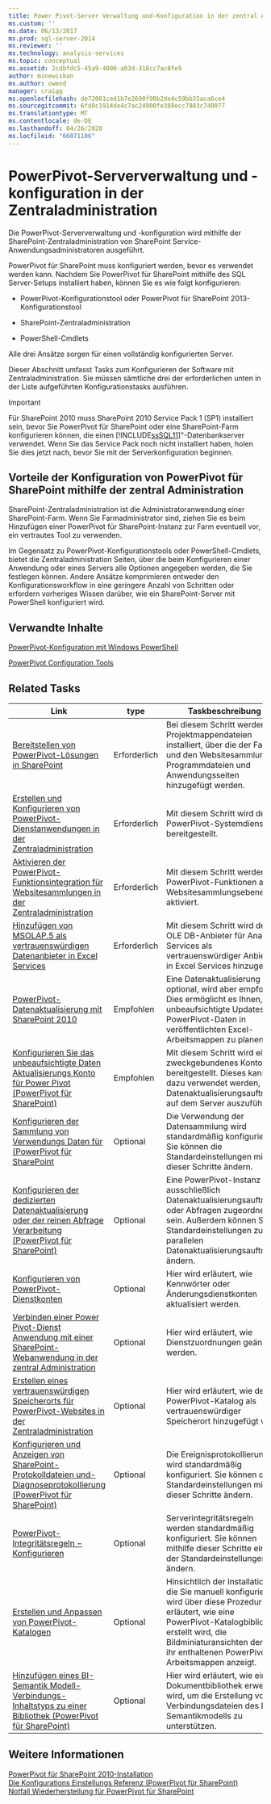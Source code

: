 ```yaml
---
title: Power Pivot-Server Verwaltung und-Konfiguration in der zentral Administration | Microsoft-Dokumentation
ms.custom: ''
ms.date: 06/13/2017
ms.prod: sql-server-2014
ms.reviewer: ''
ms.technology: analysis-services
ms.topic: conceptual
ms.assetid: 2cdbfdc5-45a9-4000-a03d-318cc7ac8fe9
author: minewiskan
ms.author: owend
manager: craigg
ms.openlocfilehash: de72001ced1b7e2690f90b2de4c59bb35aca6ce4
ms.sourcegitcommit: 6fd8c1914de4c7ac24900fe388ecc7883c740077
ms.translationtype: MT
ms.contentlocale: de-DE
ms.lasthandoff: 04/26/2020
ms.locfileid: "66071106"
---
```

# <a name="powerpivot-server-administration-and-configuration-in-central-administration"></a>PowerPivot-Serververwaltung und -konfiguration in der Zentraladministration
  Die PowerPivot-Serververwaltung und -konfiguration wird mithilfe der SharePoint-Zentraladministration von SharePoint Service-Anwendungsadministratoren ausgeführt.  
  
 PowerPivot für SharePoint muss konfiguriert werden, bevor es verwendet werden kann. Nachdem Sie PowerPivot für SharePoint mithilfe des SQL Server-Setups installiert haben, können Sie es wie folgt konfigurieren:  
  
-   PowerPivot-Konfigurationstool oder PowerPivot für SharePoint 2013-Konfigurationstool  
  
-   SharePoint-Zentraladministration  
  
-   PowerShell-Cmdlets  
  
 Alle drei Ansätze sorgen für einen vollständig konfigurierten Server.  
  
 Dieser Abschnitt umfasst Tasks zum Konfigurieren der Software mit Zentraladministration. Sie müssen sämtliche drei der erforderlichen unten in der Liste aufgeführten Konfigurationstasks ausführen.  
  
> [!IMPORTANT]  
>  Für SharePoint 2010 muss SharePoint 2010 Service Pack 1 (SP1) installiert sein, bevor Sie PowerPivot für SharePoint oder eine SharePoint-Farm konfigurieren können, die einen [!INCLUDE[ssSQL11](../../includes/sssql11-md.md)]"-Datenbankserver verwendet. Wenn Sie das Service Pack noch nicht installiert haben, holen Sie dies jetzt nach, bevor Sie mit der Serverkonfiguration beginnen.  
  
## <a name="benefits-of-configuring-powerpivot-for-sharepoint-using-central-administration"></a>Vorteile der Konfiguration von PowerPivot für SharePoint mithilfe der zentral Administration  
 SharePoint-Zentraladministration ist die Administratoranwendung einer SharePoint-Farm. Wenn Sie Farmadministrator sind, ziehen Sie es beim Hinzufügen einer PowerPivot für SharePoint-Instanz zur Farm eventuell vor, ein vertrautes Tool zu verwenden.  
  
 Im Gegensatz zu PowerPivot-Konfigurationstools oder PowerShell-Cmdlets, bietet die Zentraladministration Seiten, über die beim Konfigurieren einer Anwendung oder eines Servers alle Optionen angegeben werden, die Sie festlegen können. Andere Ansätze komprimieren entweder den Konfigurationsworkflow in eine geringere Anzahl von Schritten oder erfordern vorheriges Wissen darüber, wie ein SharePoint-Server mit PowerShell konfiguriert wird.  
  
## <a name="related-content"></a>Verwandte Inhalte  
 [PowerPivot-Konfiguration mit Windows PowerShell](power-pivot-configuration-using-windows-powershell.md)  
  
 [PowerPivot Configuration Tools](power-pivot-configuration-tools.md)  
  
## <a name="related-tasks"></a>Related Tasks  
  
|Link|type|Taskbeschreibung|  
|----------|----------|----------------------|  
|[Bereitstellen von PowerPivot-Lösungen in SharePoint](deploy-power-pivot-solutions-to-sharepoint.md)|Erforderlich|Bei diesem Schritt werden die Projektmappendateien installiert, über die der Farm und den Websitesammlungen Programmdateien und Anwendungsseiten hinzugefügt werden.|  
|[Erstellen und Konfigurieren von PowerPivot-Dienstanwendungen in der Zentraladministration](create-and-configure-power-pivot-service-application-in-ca.md)|Erforderlich|Mit diesem Schritt wird der PowerPivot-Systemdienst bereitgestellt.|  
|[Aktivieren der PowerPivot-Funktionsintegration für Websitesammlungen in der Zentraladministration](activate-power-pivot-integration-for-site-collections-in-ca.md)|Erforderlich|Mit diesem Schritt werden PowerPivot-Funktionen auf Websitesammlungsebene aktiviert.|  
|[Hinzufügen von MSOLAP.5 als vertrauenswürdigen Datenanbieter in Excel Services](add-msolap-5-as-a-trusted-data-provider-in-excel-services.md)|Erforderlich|Mit diesem Schritt wird der OLE DB-Anbieter für Analysis Services als vertrauenswürdiger Anbieter in Excel Services hinzugefügt.|  
|[PowerPivot-Datenaktualisierung mit SharePoint 2010](../powerpivot-data-refresh-with-sharepoint-2010.md)|Empfohlen|Eine Datenaktualisierung ist optional, wird aber empfohlen. Dies ermöglicht es Ihnen, unbeaufsichtigte Updates der PowerPivot-Daten in veröffentlichten Excel-Arbeitsmappen zu planen.|  
|[Konfigurieren Sie das unbeaufsichtigte Daten Aktualisierungs Konto für Power Pivot &#40;PowerPivot für SharePoint&#41;](../configure-unattended-data-refresh-account-powerpivot-sharepoint.md)|Empfohlen|Mit diesem Schritt wird ein zweckgebundenes Konto bereitgestellt. Dieses kann dazu verwendet werden, um Datenaktualisierungsaufträge auf dem Server auszuführen.|  
|[Konfigurieren der Sammlung von Verwendungs Daten für &#40;PowerPivot für SharePoint](configure-usage-data-collection-for-power-pivot-for-sharepoint.md)|Optional|Die Verwendung der Datensammlung wird standardmäßig konfiguriert. Sie können die Standardeinstellungen mithilfe dieser Schritte ändern.|  
|[Konfigurieren der dedizierten Datenaktualisierung oder der reinen Abfrage Verarbeitung &#40;PowerPivot für SharePoint&#41;](../configure-dedicated-data-refresh-query-only-processing-powerpivot-sharepoint.md)|Optional|Eine PowerPivot-Instanz kann ausschließlich Datenaktualisierungsaufträgen oder Abfragen zugeordnet sein. Außerdem können Sie Standardeinstellungen zu parallelen Datenaktualisierungsaufträgen ändern.|  
|[Konfigurieren von PowerPivot-Dienstkonten](configure-power-pivot-service-accounts.md)|Optional|Hier wird erläutert, wie Kennwörter oder Änderungsdienstkonten aktualisiert werden.|  
|[Verbinden einer Power Pivot-Dienst Anwendung mit einer SharePoint-Webanwendung in der zentral Administration](connect-power-pivot-service-app-to-sharepoint-web-app-in-ca.md)|Optional|Hier wird erläutert, wie Dienstzuordnungen geändert werden.|  
|[Erstellen eines vertrauenswürdigen Speicherorts für PowerPivot-Websites in der Zentraladministration](create-a-trusted-location-for-power-pivot-sites-in-central-administration.md)|Optional|Hier wird erläutert, wie der PowerPivot-Katalog als vertrauenswürdiger Speicherort hinzugefügt wird.|  
|[Konfigurieren und Anzeigen von SharePoint-Protokolldateien und-Diagnoseprotokollierung &#40;PowerPivot für SharePoint&#41;](configure-and-view-sharepoint-and-diagnostic-logging.md)|Optional|Die Ereignisprotokollierung wird standardmäßig konfiguriert. Sie können die Standardeinstellungen mithilfe dieser Schritte ändern.|  
|[PowerPivot-Integritätsregeln − Konfigurieren](configure-power-pivot-health-rules.md)|Optional|Serverintegritätsregeln werden standardmäßig konfiguriert. Sie können mithilfe dieser Schritte einige der Standardeinstellungen ändern.|  
|[Erstellen und Anpassen von PowerPivot-Katalogen](create-and-customize-power-pivot-gallery.md)|Optional|Hinsichtlich der Installationen, die Sie manuell konfigurieren, wird über diese Prozedur erläutert, wie eine PowerPivot-Katalogbibliothek erstellt wird, die Bildminiaturansichten der in ihr enthaltenen PowerPivot-Arbeitsmappen anzeigt.|  
|[Hinzufügen eines BI-Semantik Modell-Verbindungs-Inhaltstyps zu einer Bibliothek &#40;PowerPivot für SharePoint&#41;](add-bi-semantic-model-connection-content-type-to-library.md)|Optional|Hier wird erläutert, wie eine Dokumentbibliothek erweitert wird, um die Erstellung von Verbindungsdateien des BI-Semantikmodells zu unterstützen.|  
  
## <a name="see-also"></a>Weitere Informationen  
 [PowerPivot für SharePoint 2010-Installation](../../sql-server/install/powerpivot-for-sharepoint-2010-installation.md)   
 [Die Konfigurations Einstellungs Referenz &#40;PowerPivot für SharePoint&#41;](configuration-setting-reference-power-pivot-for-sharepoint.md)   
 [Notfall Wiederherstellung für PowerPivot für SharePoint](https://go.microsoft.com/fwlink/p/?LinkId=389570)  
  
  
